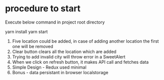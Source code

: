 # procedure to start

Execute below command in project root directory

yarn install
yarn start

1. Five location could be added, in case of adding another location the first one will be removed
2. Clear button clears all the location which are added
3. Trying to add invalid city will throw error in a SweetAlert
4. When we click on refresh button, it makes API call and fetches data
5. Simple Design - Redux used minimal
6. Bonus - data persistant in browser localstorage
